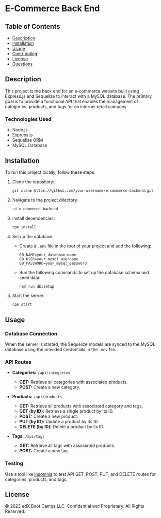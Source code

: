 # E-Commerce Back End

## Table of Contents

- [Description](#description)
- [Installation](#installation)
- [Usage](#usage)
- [Contributing](#contributing)
- [License](#license)
- [Questions](#questions)

## Description

This project is the back end for an e-commerce website built using Express.js and Sequelize to interact with a MySQL database. The primary goal is to provide a functional API that enables the management of categories, products, and tags for an internet retail company.

### Technologies Used

- Node.js
- Express.js
- Sequelize ORM
- MySQL Database

## Installation

To run this project locally, follow these steps:

1. Clone the repository:

    ```bash
    git clone https://github.com/your-username/e-commerce-backend.git
    ```

2. Navigate to the project directory:

    ```bash
    cd e-commerce-backend
    ```

3. Install dependencies:

    ```bash
    npm install
    ```

4. Set up the database:
   
    - Create a `.env` file in the root of your project and add the following:

      ```env
      DB_NAME=your_database_name
      DB_USER=your_mysql_username
      DB_PASSWORD=your_mysql_password
      ```

    - Run the following commands to set up the database schema and seed data:

      ```bash
      npm run db:setup
      ```

5. Start the server:

    ```bash
    npm start
    ```

## Usage

### Database Connection

When the server is started, the Sequelize models are synced to the MySQL database using the provided credentials in the `.env` file.

### API Routes

- **Categories:** `/api/categories`
    - **GET:** Retrieve all categories with associated products.
    - **POST:** Create a new category.

- **Products:** `/api/products`
    - **GET:** Retrieve all products with associated category and tags.
    - **GET (by ID):** Retrieve a single product by its ID.
    - **POST:** Create a new product.
    - **PUT (by ID):** Update a product by its ID.
    - **DELETE (by ID):** Delete a product by its ID.

- **Tags:** `/api/tags`
    - **GET:** Retrieve all tags with associated products.
    - **POST:** Create a new tag.

### Testing

Use a tool like [Insomnia](https://insomnia.rest/) to test API GET, POST, PUT, and DELETE routes for categories, products, and tags.

## License

© 2023 edX Boot Camps LLC. Confidential and Proprietary. All Rights Reserved.